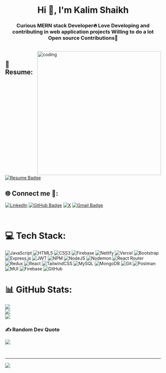<h1 align="center">Hi 👋, I'm Kalim Shaikh</h1>
<h3 align="center">Curious MERN stack Developer🔥 Love Developing and contributing in web application projects
Willing to do a lot Open source Contributions🌟</h3>
<br/>
<img align="right" alt="coding" width="400" src="https://media.licdn.com/dms/image/D5612AQGOmwfIE5mlWA/article-cover_image-shrink_720_1280/0/1674617947228?e=2147483647&v=beta&t=FTU_isQ6VYfV5D_ueFHPWvT8ZqgDeJG3yr8Mi8lpfk0"/>

## 📄 Resume:
[![Resume Badge](https://img.shields.io/badge/-Download%20Resume-blue?style=flat&logo=adobeacrobatreader&logoColor=white)](https://drive.google.com/file/d/1Z2Me1ydBw7XdMGQPEGiHoW9lKihzjZ7l/view)
 <br/>

## 🌐 Connect me 📌:
[![LinkedIn](https://img.shields.io/badge/LinkedIn-%230077B5.svg?logo=linkedin&logoColor=white)](https://linkedin.com/in/kalimshaikh78)
[![GitHub Badge](https://img.shields.io/badge/-KalimGithub-black?style=flat&logo=github&logoColor=white)](https://github.com/KalimGihtub)
[![X](https://img.shields.io/badge/X-black.svg?logo=X&logoColor=white)](https://x.com/https://twitter.com/22kalimshaikh) 
[![Gmail Badge](https://img.shields.io/badge/-sk22kalim@gmail.com-D14836?style=flat&logo=Gmail&logoColor=white)](mailto:sk22kalim@gmail.com)

<br/>



# 💻 Tech Stack:
![JavaScript](https://img.shields.io/badge/javascript-%23323330.svg?style=for-the-badge&logo=javascript&logoColor=%23F7DF1E) ![HTML5](https://img.shields.io/badge/html5-%23E34F26.svg?style=for-the-badge&logo=html5&logoColor=white) ![CSS3](https://img.shields.io/badge/css3-%231572B6.svg?style=for-the-badge&logo=css3&logoColor=white) ![Firebase](https://img.shields.io/badge/firebase-%23039BE5.svg?style=for-the-badge&logo=firebase) ![Netlify](https://img.shields.io/badge/netlify-%23000000.svg?style=for-the-badge&logo=netlify&logoColor=#00C7B7) ![Vercel](https://img.shields.io/badge/vercel-%23000000.svg?style=for-the-badge&logo=vercel&logoColor=white) ![Bootstrap](https://img.shields.io/badge/bootstrap-%238511FA.svg?style=for-the-badge&logo=bootstrap&logoColor=white) ![Express.js](https://img.shields.io/badge/express.js-%23404d59.svg?style=for-the-badge&logo=express&logoColor=%2361DAFB) ![JWT](https://img.shields.io/badge/JWT-black?style=for-the-badge&logo=JSON%20web%20tokens) ![NPM](https://img.shields.io/badge/NPM-%23CB3837.svg?style=for-the-badge&logo=npm&logoColor=white) ![NodeJS](https://img.shields.io/badge/node.js-6DA55F?style=for-the-badge&logo=node.js&logoColor=white) ![Nodemon](https://img.shields.io/badge/NODEMON-%23323330.svg?style=for-the-badge&logo=nodemon&logoColor=%BBDEAD) ![React Router](https://img.shields.io/badge/React_Router-CA4245?style=for-the-badge&logo=react-router&logoColor=white) ![Redux](https://img.shields.io/badge/redux-%23593d88.svg?style=for-the-badge&logo=redux&logoColor=white) ![React](https://img.shields.io/badge/react-%2320232a.svg?style=for-the-badge&logo=react&logoColor=%2361DAFB) ![TailwindCSS](https://img.shields.io/badge/tailwindcss-%2338B2AC.svg?style=for-the-badge&logo=tailwind-css&logoColor=white) ![MySQL](https://img.shields.io/badge/mysql-4479A1.svg?style=for-the-badge&logo=mysql&logoColor=white) ![MongoDB](https://img.shields.io/badge/MongoDB-%234ea94b.svg?style=for-the-badge&logo=mongodb&logoColor=white) ![Git](https://img.shields.io/badge/git-%23F05033.svg?style=for-the-badge&logo=git&logoColor=white) ![Postman](https://img.shields.io/badge/Postman-FF6C37?style=for-the-badge&logo=postman&logoColor=white) ![MUI](https://img.shields.io/badge/MUI-%230081CB.svg?style=for-the-badge&logo=mui&logoColor=white) ![Firebase](https://img.shields.io/badge/firebase-a08021?style=for-the-badge&logo=firebase&logoColor=ffcd34) ![GitHub](https://img.shields.io/badge/github-%23121011.svg?style=for-the-badge&logo=github&logoColor=white)
<br/>
# 📊 GitHub Stats:
![](https://github-readme-stats.vercel.app/api?username=KalimGithub&theme=aura&hide_border=false&include_all_commits=false&count_private=false)<br/>
![](https://github-readme-streak-stats.herokuapp.com/?user=KalimGithub&theme=aura&hide_border=false)<br/>
![](https://github-readme-stats.vercel.app/api/top-langs/?username=KalimGithub&theme=aura&hide_border=false&include_all_commits=false&count_private=false&layout=compact)
<br/>


### ✍️ Random Dev Quote
![](https://quotes-github-readme.vercel.app/api?type=horizontal&theme=radical)

<br/>

---
[![](https://visitcount.itsvg.in/api?id=KalimGithub&icon=7&color=1)](https://visitcount.itsvg.in)

<!-- Proudly created with GPRM ( https://gprm.itsvg.in ) -->
